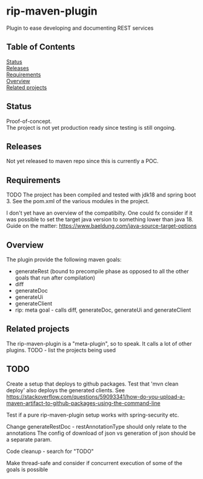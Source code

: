 # rip-maven-plugin
Plugin to ease developing and documenting REST services

## Table of Contents
[Status](#status)  
[Releases](#releases)  
[Requirements](#requirements)  
[Overview](#overview)  
[Related projects](#related-projects)  

## Status
Proof-of-concept.  
The project is not yet production ready since testing is still ongoing.

## Releases
Not yet released to maven repo since this is currently a POC.

## Requirements
TODO
The project has been compiled and tested with jdk18 and spring boot 3. 
See the pom.xml of the various modules in the project.  

I don't yet have an overview of the compatibilty. One could fx consider if it was possible
to set the target java version to something lower than java 18.
Guide on the matter: https://www.baeldung.com/java-source-target-options

## Overview
The plugin provide the following maven goals:
* generateRest (bound to precompile phase as opposed to all the other goals that run after compilation)
* diff
* generateDoc
* generateUi
* generateClient
* rip: meta goal - calls diff, generateDoc, generateUi and generateClient

## Related projects
The rip-maven-plugin is a "meta-plugin", so to speak. It calls a lot of other plugins.
TODO - list the projects being used

## TODO
Create a setup that deploys to github packages. Test that 'mvn clean deploy'
also deploys the generated clients. See https://stackoverflow.com/questions/59093341/how-do-you-upload-a-maven-artifact-to-github-packages-using-the-command-line

Test if a pure rip-maven-plugin setup works with spring-security etc.

Change generateRestDoc - restAnnotationType should only relate to the annotations
The config of download of json vs generation of json should be a separate param.

Code cleanup - search for "TODO"

Make thread-safe and consider if concurrent execution of some of the goals is possible
